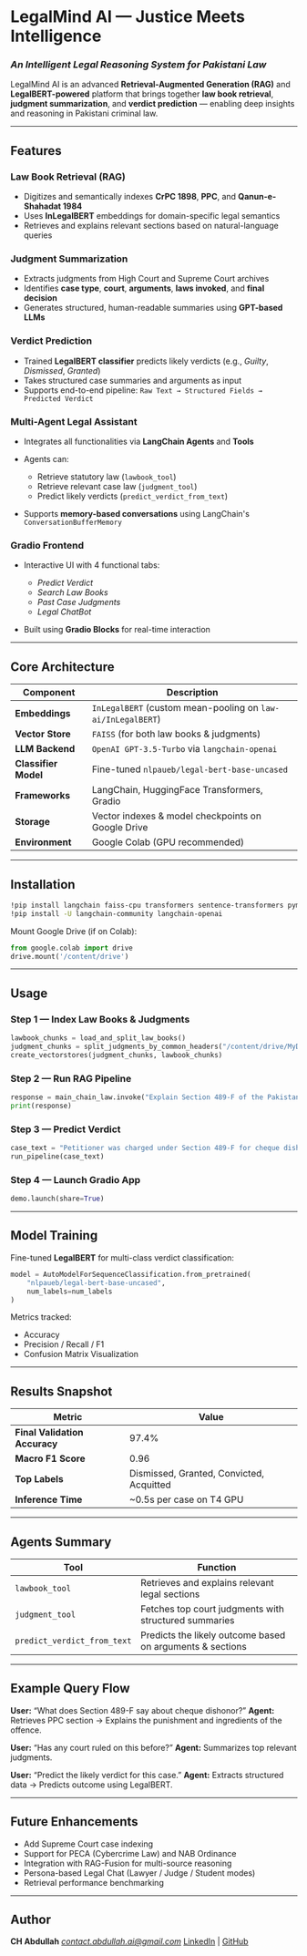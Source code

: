 # LegalMind AI — Justice Meets Intelligence

### *An Intelligent Legal Reasoning System for Pakistani Law*

LegalMind AI is an advanced **Retrieval-Augmented Generation (RAG)** and **LegalBERT-powered** platform that brings together **law book retrieval**, **judgment summarization**, and **verdict prediction** — enabling deep insights and reasoning in Pakistani criminal law.

---

## Features

###  Law Book Retrieval (RAG)

* Digitizes and semantically indexes **CrPC 1898**, **PPC**, and **Qanun-e-Shahadat 1984**
* Uses **InLegalBERT** embeddings for domain-specific legal semantics
* Retrieves and explains relevant sections based on natural-language queries

###  Judgment Summarization

* Extracts judgments from High Court and Supreme Court archives
* Identifies **case type**, **court**, **arguments**, **laws invoked**, and **final decision**
* Generates structured, human-readable summaries using **GPT-based LLMs**

###  Verdict Prediction

* Trained **LegalBERT classifier** predicts likely verdicts (e.g., *Guilty*, *Dismissed*, *Granted*)
* Takes structured case summaries and arguments as input
* Supports end-to-end pipeline: `Raw Text → Structured Fields → Predicted Verdict`

###  Multi-Agent Legal Assistant

* Integrates all functionalities via **LangChain Agents** and **Tools**
* Agents can:

  * Retrieve statutory law (`lawbook_tool`)
  * Retrieve relevant case law (`judgment_tool`)
  * Predict likely verdicts (`predict_verdict_from_text`)
* Supports **memory-based conversations** using LangChain's `ConversationBufferMemory`

###  Gradio Frontend

* Interactive UI with 4 functional tabs:

  *  *Predict Verdict*
  *  *Search Law Books*
  *  *Past Case Judgments*
  *  *Legal ChatBot*
* Built using **Gradio Blocks** for real-time interaction

---

##  Core Architecture

| Component            | Description                                                 |
| -------------------- | ----------------------------------------------------------- |
| **Embeddings**       | `InLegalBERT` (custom mean-pooling on `law-ai/InLegalBERT`) |
| **Vector Store**     | `FAISS` (for both law books & judgments)                    |
| **LLM Backend**      | `OpenAI GPT-3.5-Turbo` via `langchain-openai`               |
| **Classifier Model** | Fine-tuned `nlpaueb/legal-bert-base-uncased`                |
| **Frameworks**       | LangChain, HuggingFace Transformers, Gradio                 |
| **Storage**          | Vector indexes & model checkpoints on Google Drive          |
| **Environment**      | Google Colab (GPU recommended)                              |


---

## Installation

```bash
!pip install langchain faiss-cpu transformers sentence-transformers pymupdf gradio
!pip install -U langchain-community langchain-openai
```

Mount Google Drive (if on Colab):

```python
from google.colab import drive
drive.mount('/content/drive')
```

---

## Usage

### Step 1 — Index Law Books & Judgments

```python
lawbook_chunks = load_and_split_law_books()
judgment_chunks = split_judgments_by_common_headers("/content/drive/MyDrive/LegalMind/Judgments.pdf")
create_vectorstores(judgment_chunks, lawbook_chunks)
```

### Step 2 — Run RAG Pipeline

```python
response = main_chain_law.invoke("Explain Section 489-F of the Pakistan Penal Code.")
print(response)
```

### Step 3 — Predict Verdict

```python
case_text = "Petitioner was charged under Section 489-F for cheque dishonor..."
run_pipeline(case_text)
```

### Step 4 — Launch Gradio App

```python
demo.launch(share=True)
```

---

## Model Training

Fine-tuned **LegalBERT** for multi-class verdict classification:

```python
model = AutoModelForSequenceClassification.from_pretrained(
    "nlpaueb/legal-bert-base-uncased",
    num_labels=num_labels
)
```

Metrics tracked:

* Accuracy
* Precision / Recall / F1
* Confusion Matrix Visualization

---

## Results Snapshot

| Metric                        | Value                                    |
| ----------------------------- | ---------------------------------------- |
| **Final Validation Accuracy** | 97.4%                                    |
| **Macro F1 Score**            | 0.96                                     |
| **Top Labels**                | Dismissed, Granted, Convicted, Acquitted |
| **Inference Time**            | ~0.5s per case on T4 GPU                 |

---

## Agents Summary

| Tool                        | Function                                                  |
| --------------------------- | --------------------------------------------------------- |
| `lawbook_tool`              | Retrieves and explains relevant legal sections            |
| `judgment_tool`             | Fetches top court judgments with structured summaries     |
| `predict_verdict_from_text` | Predicts the likely outcome based on arguments & sections |

---

## Example Query Flow

**User:** “What does Section 489-F say about cheque dishonor?”
**Agent:** Retrieves PPC section → Explains the punishment and ingredients of the offence.

**User:** “Has any court ruled on this before?”
**Agent:** Summarizes top relevant judgments.

**User:** “Predict the likely verdict for this case.”
**Agent:** Extracts structured data → Predicts outcome using LegalBERT.

---

## Future Enhancements

*  Add Supreme Court case indexing
*  Support for PECA (Cybercrime Law) and NAB Ordinance
*  Integration with RAG-Fusion for multi-source reasoning
*  Persona-based Legal Chat (Lawyer / Judge / Student modes)
*  Retrieval performance benchmarking

---

##  Author

**CH Abdullah**
 *[contact.abdullah.ai@gmail.com](mailto:contact.abdullah.ai@gmail.com)*
 [LinkedIn](https://linkedin.com/in/) | [GitHub](https://github.com/)

